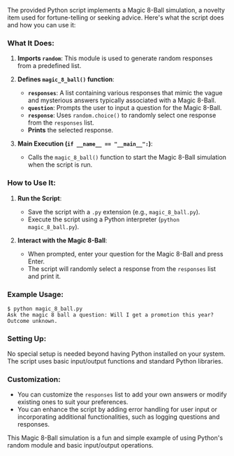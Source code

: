 The provided Python script implements a Magic 8-Ball simulation, a novelty item used for fortune-telling or seeking advice. Here's what the script does and how you can use it:

### What It Does:
1. **Imports `random`**: This module is used to generate random responses from a predefined list.
   
2. **Defines `magic_8_ball()` function**:
   - **`responses`**: A list containing various responses that mimic the vague and mysterious answers typically associated with a Magic 8-Ball.
   - **`question`**: Prompts the user to input a question for the Magic 8-Ball.
   - **`response`**: Uses `random.choice()` to randomly select one response from the `responses` list.
   - **Prints** the selected response.

3. **Main Execution (`if __name__ == "__main__":`)**:
   - Calls the `magic_8_ball()` function to start the Magic 8-Ball simulation when the script is run.

### How to Use It:
1. **Run the Script**:
   - Save the script with a `.py` extension (e.g., `magic_8_ball.py`).
   - Execute the script using a Python interpreter (`python magic_8_ball.py`).

2. **Interact with the Magic 8-Ball**:
   - When prompted, enter your question for the Magic 8-Ball and press Enter.
   - The script will randomly select a response from the `responses` list and print it.

### Example Usage:
```
$ python magic_8_ball.py
Ask the magic 8 ball a question: Will I get a promotion this year?
Outcome unknown.
```

### Setting Up:
No special setup is needed beyond having Python installed on your system. The script uses basic input/output functions and standard Python libraries.

### Customization:
- You can customize the `responses` list to add your own answers or modify existing ones to suit your preferences.
- You can enhance the script by adding error handling for user input or incorporating additional functionalities, such as logging questions and responses.

This Magic 8-Ball simulation is a fun and simple example of using Python's random module and basic input/output operations.